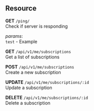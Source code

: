 ## Resource
**GET** `/ping/`  
Check if server is responding 

*params*:  
`test` - Example  

**GET** `/api/v1/me/subscriptions`  
Get a list of subscriptions

**POST** `/api/v1/me/subscriptions`  
Create a new subscription

**UPDATE** `/api/v1/me/subscriptions/:id`  
Update a subscription

**DELETE** `/api/v1/me/subscriptions/:id`  
Delete a subscription